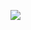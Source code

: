 <a href="#"><img src="https://raw.githubusercontent.com/LuminaAI/.github/main/LAIBanner.png" /></a>
